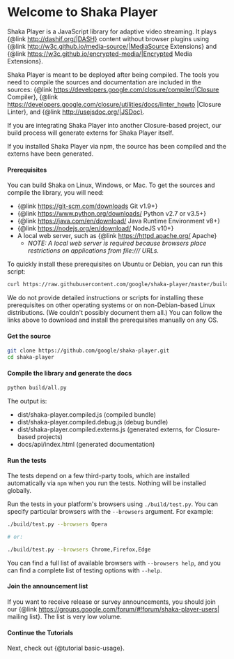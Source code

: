 # Welcome to Shaka Player

Shaka Player is a JavaScript library for adaptive video streaming.
It plays {@link http://dashif.org/|DASH} content without browser plugins using
{@link http://w3c.github.io/media-source/|MediaSource Extensions} and 
{@link https://w3c.github.io/encrypted-media/|Encrypted Media Extensions}.

Shaka Player is meant to be deployed after being compiled. The tools you need
to compile the sources and documentation are included in the sources:
{@link https://developers.google.com/closure/compiler/|Closure Compiler}, 
{@link https://developers.google.com/closure/utilities/docs/linter_howto
|Closure Linter}, and {@link http://usejsdoc.org/|JSDoc}.

If you are integrating Shaka Player into another Closure-based project, our
build process will generate externs for Shaka Player itself.

If you installed Shaka Player via npm, the source has been compiled and the
externs have been generated.


#### Prerequisites

You can build Shaka on Linux, Windows, or Mac.
To get the sources and compile the library, you will need:
  * {@link https://git-scm.com/downloads Git v1.9+}
  * {@link https://www.python.org/downloads/ Python v2.7 or v3.5+}
  * {@link https://java.com/en/download/ Java Runtime Environment v8+}
  * {@link https://nodejs.org/en/download/ NodeJS v10+}
  * A local web server, such as {@link https://httpd.apache.org/ Apache}
    * _NOTE: A local web server is required because browsers place restrictions
      on applications from file:/// URLs._

To quickly install these prerequisites on Ubuntu or Debian, you can run this
script:

```sh
curl https://raw.githubusercontent.com/google/shaka-player/master/build/install-linux-prereqs.sh | bash
```

We do not provide detailed instructions or scripts for installing these
prerequisites on other operating systems or on non-Debian-based Linux
distributions.  (We couldn't possibly document them all.)  You can follow the
links above to download and install the prerequisites manually on any OS.


#### Get the source

```sh
git clone https://github.com/google/shaka-player.git
cd shaka-player
```


#### Compile the library and generate the docs

```sh
python build/all.py
```

The output is:
 * dist/shaka-player.compiled.js (compiled bundle)
 * dist/shaka-player.compiled.debug.js (debug bundle)
 * dist/shaka-player.compiled.externs.js
   (generated externs, for Closure-based projects)
 * docs/api/index.html (generated documentation)


#### Run the tests

The tests depend on a few third-party tools, which are installed automatically
via `npm` when you run the tests. Nothing will be installed globally.

Run the tests in your platform's browsers using `./build/test.py`. You can
specify particular browsers with the `--browsers` argument. For example:

```sh
./build/test.py --browsers Opera

# or:

./build/test.py --browsers Chrome,Firefox,Edge
```

You can find a full list of available browsers with `--browsers help`, and you
can find a complete list of testing options with `--help`.


#### Join the announcement list

If you want to receive release or survey announcements, you should join our
{@link https://groups.google.com/forum/#!forum/shaka-player-users|
mailing list}. The list is very low volume.


#### Continue the Tutorials

Next, check out {@tutorial basic-usage}.
